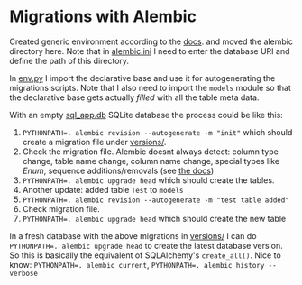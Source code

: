 # Migrations with Alembic

Created generic environment according to the [docs](https://alembic.sqlalchemy.org/en/latest/tutorial.html#the-migration-environment).
and moved the alembic directory here.
Note that in [alembic.ini](../../alembic.ini) I need to enter the database URI and define the path of this directory.

In [env.py](./env.py) I import the declarative base and use it for autogenerating the migrations scripts.
Note that I also need to import the `models` module so that the declarative base gets actually _filled_ with
all the table meta data.

With an empty [sql_app.db](../../sql_app.db) SQLite database the process could be like this:

1. `PYTHONPATH=. alembic revision --autogenerate -m "init"` which should create a migration file under [versions/](./versions/).
2. Check the migration file. Alembic doesnt always detect: column type change, table name change, column name change, special types like _Enum_, sequence additions/removals (see [the docs](https://alembic.sqlalchemy.org/en/latest/autogenerate.html#what-does-autogenerate-detect-and-what-does-it-not-detect))
3. `PYTHONPATH=. alembic upgrade head` which should create the tables.
4. Another update: added table `Test` to `models`
5. `PYTHONPATH=. alembic revision --autogenerate -m "test table added"`
6. Check migration file.
7. `PYTHONPATH=. alembic upgrade head` which should create the new table

In a fresh database with the above migrations in [versions/](./versions/) I can do
`PYTHONPATH=. alembic upgrade head` to create the latest database version.
So this is basically the equivalent of SQLAlchemy's `create_all()`.
Nice to know: `PYTHONPATH=. alembic current`, `PYTHONPATH=. alembic history --verbose`
